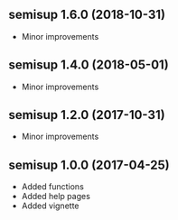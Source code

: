## semisup 1.6.0 (2018-10-31)

* Minor improvements

## semisup 1.4.0 (2018-05-01)

* Minor improvements

## semisup 1.2.0 (2017-10-31)

* Minor improvements

## semisup 1.0.0 (2017-04-25)

* Added functions
* Added help pages
* Added vignette